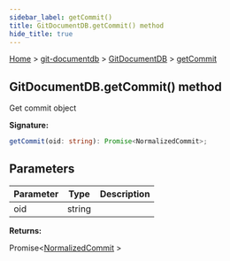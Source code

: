 ```yaml
---
sidebar_label: getCommit()
title: GitDocumentDB.getCommit() method
hide_title: true
---
```


[Home](./index.md) &gt; [git-documentdb](./git-documentdb.md) &gt; [GitDocumentDB](./git-documentdb.gitdocumentdb.md) &gt; [getCommit](./git-documentdb.gitdocumentdb.getcommit.md)

## GitDocumentDB.getCommit() method

Get commit object

<b>Signature:</b>

```typescript
getCommit(oid: string): Promise<NormalizedCommit>;
```

## Parameters

|  Parameter | Type | Description |
|  --- | --- | --- |
|  oid | string |  |

<b>Returns:</b>

Promise&lt;[NormalizedCommit](./git-documentdb.normalizedcommit.md) &gt;

